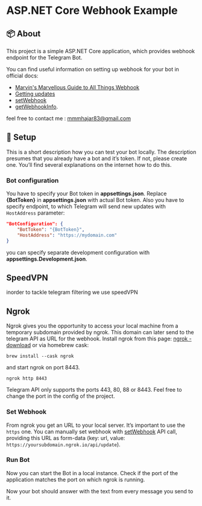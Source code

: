 
# ASP.NET Core Webhook Example

##  📦 About

This project is a simple ASP.NET Core application, which provides webhook endpoint for the Telegram Bot.

You can find useful information on setting up webhook for your bot in official docs:

- [Marvin's Marvellous Guide to All Things Webhook](https://core.telegram.org/bots/webhooks)
- [Getting updates](https://core.telegram.org/bots/api#getting-updates)
- [setWebhook](https://core.telegram.org/bots/api#setwebhook)
- [getWebhookInfo](https://core.telegram.org/bots/api#getwebhookinfo).

feel free to contact me : mmmhajar83@gmail.com

## 🔨 Setup

This is a short description how you can test your bot locally. The description presumes that you already have a bot and it’s token. If not, please create one. You’ll find several explanations on the internet how to do this.

### Bot configuration

You have to specify your Bot token in **appsettings.json**. Replace **{BotToken}** in **appsettings.json** with actual Bot token. Also you have to specify endpoint, to which Telegram will send new updates with `HostAddress` parameter:

```json
"BotConfiguration": {
    "BotToken": "{BotToken}",
    "HostAddress": "https://mydomain.com"
}
```

you can specify separate development configuration with **appsettings.Development.json**.

## SpeedVPN
inorder to tackle telegram filtering  we use speedVPN 

## Ngrok

Ngrok gives you the opportunity to access your local machine from a temporary subdomain provided by ngrok. This domain can later send to the telegram API as URL for the webhook.
Install ngrok from this page: [ngrok - download](https://ngrok.com/download) or via homebrew cask:

```shell
brew install --cask ngrok
```

and start ngrok on port 8443.

```shell
ngrok http 8443 
```

Telegram API only supports the ports 443, 80, 88 or 8443. Feel free to change the port in the config of the project.

### Set Webhook

From ngrok you get an URL to your local server. It’s important to use the `https` one. You can manually set webhook with  [setWebhook](https://core.telegram.org/bots/api#setwebhook) API call, providing this URL as form-data (key: url, value: `https://yoursubdomain.ngrok.io/api/update`).

### Run Bot

Now you can start the Bot in a local instance. Check if the port of the application matches the port on which ngrok is running.

Now your bot should answer with the text from every message you send to it.
